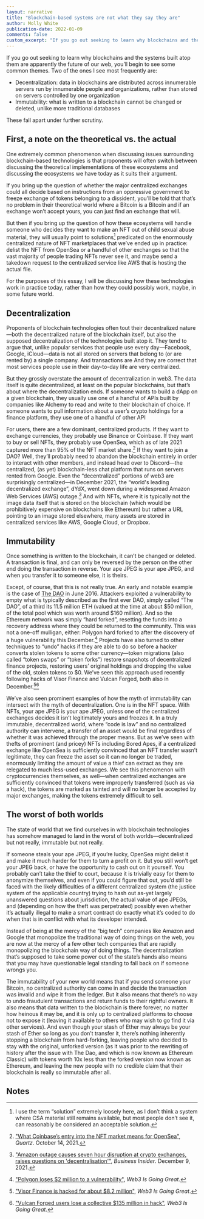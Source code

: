 ```yaml
---
layout: narrative
title: "Blockchain-based systems are not what they say they are"
author: Molly White
publication-date: 2022-01-09
comments: false
custom_excerpt: "If you go out seeking to learn why blockchains and the systems built atop them are apparently the future of our web, you’ll begin to see some common themes. These fall apart under further scrutiny."
---
```


If you go out seeking to learn why blockchains and the systems built atop them are apparently the future of our web, you’ll begin to see some common themes. Two of the ones I see most frequently are:

- Decentralization: data in blockchains are distributed across innumerable servers run by innumerable people and organizations, rather than stored on servers controlled by one organization
- Immutability: what is written to a blockchain cannot be changed or deleted, unlike more traditional databases

These fall apart under further scrutiny. 

## First, a note on the theoretical vs. the actual

One extremely common phenomenon when discussing issues surrounding blockchain-based technologies is that proponents will often switch between discussing the theoretical implementations of these ecosystems and discussing the ecosystems we have today as it suits their argument.

If you bring up the question of whether the major centralized exchanges could all decide based on instructions from an oppressive government to freeze exchange of tokens belonging to a dissident, you’ll be told that that’s no problem in their theoretical world where a Bitcoin is a Bitcoin and if an exchange won’t accept yours, you can just find an exchange that will. 

But then if you bring up the question of how these ecosystems will handle someone who decides they want to make an NFT out of child sexual abuse material, they will usually point to solutions[^fn0] predicated on the enormously centralized nature of NFT marketplaces that we’ve ended up in practice: delist the NFT from OpenSea or a handful of other exchanges so that the vast majority of people trading NFTs never see it, and maybe send a takedown request to the centralized service like AWS that is hosting the actual file.

For the purposes of this essay, I will be discussing how these technologies work in practice today, rather than how they could possibly work, maybe, in some future world.

## Decentralization

Proponents of blockchain technologies often tout their decentralized nature—both the decentralized nature of the blockchain itself, but also the supposed decentralization of the technologies built atop it. They tend to argue that, unlike popular services that people use every day—Facebook, Google, iCloud—data is not all stored on servers that belong to (or are rented by) a single company. And transactions are And they are correct that most services people use in their day-to-day life are very centralized. 

But they grossly overstate the amount of decentralization in web3. The data itself is quite decentralized, at least on the popular blockchains, but that’s about where the decentralization ends. If someone wants to build a dApp on a given blockchain, they usually use one of a handful of APIs built by companies like Alchemy to read and write to their blockchain of choice. If someone wants to pull information about a user’s crypto holdings for a finance platform, they use one of a handful of other API

For users, there are a few dominant, centralized products. If they want to exchange currencies, they probably use Binance or Coinbase. If they want to buy or sell NFTs, they probably use OpenSea, which as of late 2021 captured more than 95% of the NFT market share.[^fn1] If they want to join a DAO? Well, they’ll probably need to abandon the blockchain entirely in order to interact with other members, and instead head over to Discord—the centralized, (as yet) blockchain-less chat platform that runs on servers rented from Google. Even the “decentralized” portions of web3 are surprisingly centralized—in December 2021, the “world's leading decentralized exchange”, dYdX, went down during a widespread Amazon Web Services (AWS) outage.[^fn2] And with NFTs, where it is typically not the image data itself that is stored on the blockchain (which would be prohibitively expensive on blockchains like Ethereum) but rather a URL pointing to an image stored elsewhere, many assets are stored in centralized services like AWS, Google Cloud, or Dropbox.

## Immutability

Once something is written to the blockchain, it can’t be changed or deleted. A transaction is final, and can only be reversed by the person on the other end doing the transaction in reverse. Your ape JPEG is your ape JPEG, and when you transfer it to someone else, it is theirs.

Except, of course, that this is not really true. An early and notable example is the case of [The DAO](https://en.wikipedia.org/wiki/The_DAO_(organization)) in June 2016. Attackers exploited a vulnerability to empty what is typically described as the first ever DAO, simply called “The DAO”, of a third its 11.5 million ETH (valued at the time at about $50 million, of the total pool which was worth around $160 million). And so the Ethereum network was simply “hard forked”, resetting the funds into a recovery address where they could be returned to the community. This was not a one-off mulligan, either: Polygon hard forked to after the discovery of a huge vulnerability this December.[^fn3] Projects have also turned to other techniques to “undo” hacks if they are able to do so before a hacker converts stolen tokens to some other currency—token migrations (also called “token swaps” or “token forks”) restore snapshots of decentralized finance projects, restoring users’ original holdings and dropping the value of the old, stolen tokens to $0. We’ve seen this approach used recently following hacks of Visor Finance and Vulcan Forged, both also in December.[^fn4][^fn5]

We’ve also seen prominent examples of how the myth of immutability can intersect with the myth of decentralization. One is in the NFT space. With NFTs, your ape JPEG is your ape JPEG, unless one of the centralized exchanges decides it isn’t legitimately yours and freezes it. In a truly immutable, decentralized world, where “code is law” and no centralized authority can intervene, a transfer of an asset would be final regardless of whether it was achieved through the proper means. But as we’ve seen with thefts of prominent (and pricey) NFTs including Bored Apes, if a centralized exchange like OpenSea is sufficiently convinced that an NFT transfer wasn’t legitimate, they can freeze the asset so it can no longer be traded, enormously limiting the amount of value a thief can extract as they are relegated to much less-used exchanges. We see this phenomenon with cryptocurrencies themselves, as well—when centralized exchanges are sufficiently convinced that tokens were improperly transferred (such as via a hack), the tokens are marked as tainted and will no longer be accepted by major exchanges, making the tokens extremely difficult to sell.

## The worst of both worlds

The state of world that we find ourselves in with blockchain technologies has somehow managed to land in the worst of both worlds—decentralized but not really, immutable but not really. 

If someone steals your ape JPEG, if you’re lucky, OpenSea might delist it and make it much harder for them to turn a profit on it. But you still won’t get your JPEG back, or have the opportunity to cash out on it yourself. You probably can’t take the thief to court, because it is trivially easy for them to anonymize themselves, and even if you could figure that out, you’d still be faced with the likely difficulties of a different centralized system (the justice system of the applicable country) trying to hash out as-yet largely unanswered questions about jurisdiction, the actual value of  ape JPEGs, and (depending on how the theft was perpetrated) possibly even whether it’s actually illegal to make a smart contract do exactly what it’s coded to do when that is in conflict with what its developer intended.

Instead of being at the mercy of the “big tech” companies like Amazon and Google that monopolize the traditional way of doing things on the web, you are now at the mercy of a few other tech companies that are rapidly monopolizing the blockchain way of doing things. The decentralization that’s supposed to take some power out of the state’s hands also means that you may have questionable legal standing to fall back on if someone wrongs you.

The immutability of your new world means that if you send someone your Bitcoin, no centralized authority can come in and decide the transaction was invalid and wipe it from the ledger. But it also means that there’s no way to undo fraudulent transactions and return funds to their rightful owners. It also means that data written to the blockchain is there forever, no matter how heinous it may be, and it is only up to centralized platforms to choose not to expose it (leaving it available to others who may wish to go find it via other services). And even though your stash of Ether may always be your stash of Ether so long as you don’t transfer it, there’s nothing inherently stopping a blockchain from hard-forking, leaving people who decided to stay with the original, unforked version (as it was prior to the rewriting of history after the issue with The Dao, and which is now known as Ethereum Classic) with tokens worth 10x less than the forked version now known as Ethereum, and leaving the new people with no credible claim that their blockchain is really so immutable after all.

## Notes
[^fn0]: I use the term “solution” extremely loosely here, as I don’t think a system where CSA material still remains available, but most people don’t see it, can reasonably be considered an acceptable solution.
[^fn1]: ["What Coinbase’s entry into the NFT market means for OpenSea"](https://qz.com/2073503/coinbase-poses-a-threat-to-openseas-nft-dominance/), _Quartz_. October 14, 2021.
[^fn2]: ["Amazon outage causes seven hour disruption at crypto exchanges, raises questions on 'decentralisation'"](https://www.businessinsider.in/investment/news/aws-outage-shows-that-dexs-arent-are-decentralised-as-expected/articleshow/88186644.cms), _Business Insider_. December 9, 2021.
[^fn3]: ["Polygon loses $2 million to a vulnerability"](https://web3isgoinggreat.com/?id=2021-12-04-2), _Web3 Is Going Great_.
[^fn4]: ["Visor Finance is hacked for about $8.2 million"](https://web3isgoinggreat.com/?id=2021-12-21-2), _Web3 Is Going Great_.
[^fn5]: ["Vulcan Forged users lose a collective $135 million in hack"](https://web3isgoinggreat.com/?id=2021-12-13-2), _Web3 Is Going Great_.
